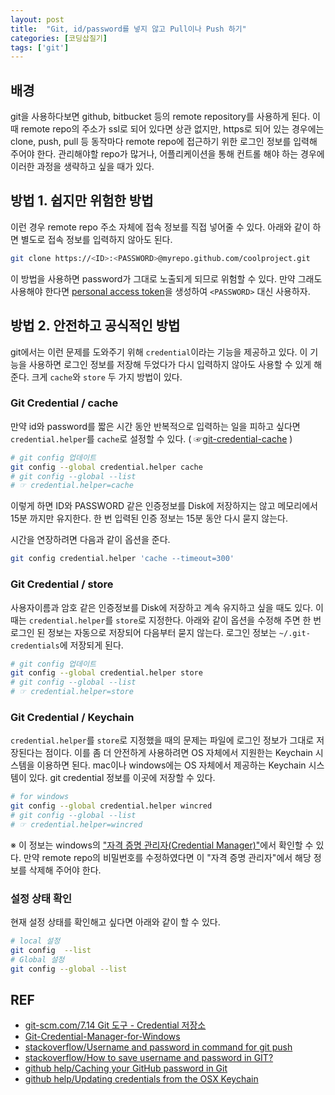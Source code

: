 ```yaml
---
layout: post
title:  "Git, id/password를 넣지 않고 Pull이나 Push 하기"
categories: [코딩삽질기]
tags: ['git']
---
```


## 배경

git을 사용하다보면 github, bitbucket 등의 remote repository를 사용하게 된다. 이 때 remote repo의 주소가 ssl로 되어 있다면 상관 없지만, https로 되어 있는 경우에는 clone, push, pull 등 동작마다 remote repo에 접근하기 위한 로그인 정보를 입력해 주어야 한다. 관리해야할 repo가 많거나, 어플리케이션을 통해 컨트롤 해야 하는 경우에 이러한 과정을 생략하고 싶을 때가 있다.

## 방법 1. 쉽지만 위험한 방법

이런 경우 remote repo 주소 자체에 접속 정보를 직접 넣어줄 수 있다. 아래와 같이 하면 별도로 접속 정보를 입력하지 않아도 된다.

```bash
git clone https://<ID>:<PASSWORD>@myrepo.github.com/coolproject.git
```

이 방법을 사용하면 password가 그대로 노출되게 되므로 위험할 수 있다. 만약 그래도 사용해야 한다면 [personal access token](https://help.github.com/en/articles/creating-a-personal-access-token-for-the-command-line)을 생성하여 `<PASSWORD>` 대신 사용하자.


## 방법 2. 안전하고 공식적인 방법

git에서는 이런 문제를 도와주기 위해 `credential`이라는 기능을 제공하고 있다. 이 기능을 사용하면 로그인 정보를 저장해 두었다가 다시 입력하지 않아도 사용할 수 있게 해 준다. 크게 `cache`와 `store` 두 가지 방법이 있다.

### Git Credential / cache

만약 id와 password를 짧은 시간 동안 반복적으로 입력하는 일을 피하고 싶다면 `credential.helper`를  `cache`로 설정할 수 있다. ( ☞[git-credential-cache](https://git-scm.com/docs/git-credential-cache) )

```bash
# git config 업데이트
git config --global credential.helper cache
# git config --global --list
# ☞ credential.helper=cache
```

이렇게 하면 ID와 PASSWORD 같은 인증정보를 Disk에 저장하지는 않고 메모리에서 15분 까지만 유지한다. 한 번 입력된 인증 정보는 15분 동안 다시 묻지 않는다.

시간을 연장하려면 다음과 같이 옵션을 준다. 

```bash
git config credential.helper 'cache --timeout=300'
```


### Git Credential / store

사용자이름과 암호 같은 인증정보를 Disk에 저장하고 계속 유지하고 싶을 때도 있다. 이 때는 `credential.helper`를 `store`로 지정한다. 아래와 같이 옵션을 수정해 주면 한 번 로그인 된 정보는 자동으로 저장되어 다음부터 묻지 않는다. 로그인 정보는 `~/.git-credentials`에 저장되게 된다.

```bash
# git config 업데이트
git config --global credential.helper store
# git config --global --list
# ☞ credential.helper=store
```

### Git Credential / Keychain

`credential.helper`를 `store`로 지정했을 때의 문제는 파일에 로그인 정보가 그대로 저장된다는 점이다. 이를 좀 더 안전하게 사용하려면 OS 자체에서 지원한는 Keychain 시스템을 이용하면 된다. mac이나 windows에는 OS 자체에서 제공하는 Keychain 시스템이 있다. git credential 정보를 이곳에 저장할 수 있다.

```bash
# for windows
git config --global credential.helper wincred
# git config --global --list
# ☞ credential.helper=wincred
```

※ 이 정보는 windows의 ["자격 증명 관리자(Credential Manager)"](https://support.microsoft.com/ko-kr/help/4026814/windows-accessing-credential-manager)에서 확인할 수 있다. 만약 remote repo의 비밀번호를 수정하였다면 이 "자격 증명 관리자"에서 해당 정보를 삭제해 주어야 한다.

<!---
windows의 경우 microsoft에서 제공하는 [windows 용 GCM](https://github.com/Microsoft/Git-Credential-Manager-for-Windows)를 먼저 설치해야 하는 방법도 있다. 설치를 마치면 `~/.git-credentials`에 로그인 정보가 그대로 저장되지 않고 OS 자체에서 token을 부여 받아 해당 token을 저장하게 된다.
--->

### 설정 상태 확인

현재 설정 상태를 확인해고 싶다면 아래와 같이 할 수 있다.

```bash
# local 설정
git config  --list
# Global 설정
git config --global --list
```

## REF

* [git-scm.com/7.14 Git 도구 - Credential 저장소](https://git-scm.com/book/ko/v2/Git-%EB%8F%84%EA%B5%AC-Credential-%EC%A0%80%EC%9E%A5%EC%86%8C)
* [Git-Credential-Manager-for-Windows](https://github.com/Microsoft/Git-Credential-Manager-for-Windows)
* [stackoverflow/Username and password in command for git push](https://stackoverflow.com/questions/29776439/username-and-password-in-command-for-git-push/29776651)
* [stackoverflow/How to save username and password in GIT?](https://stackoverflow.com/a/35942890)
* [github help/Caching your GitHub password in Git](https://help.github.com/en/articles/caching-your-github-password-in-git)
* [github help/Updating credentials from the OSX Keychain](https://help.github.com/en/articles/updating-credentials-from-the-osx-keychain)

